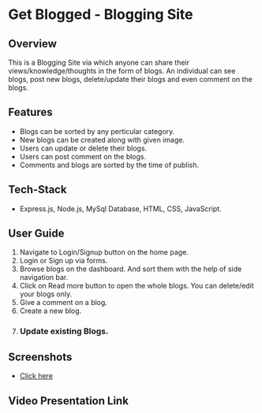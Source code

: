 # Get Blogged - Blogging Site

## Overview
This is a Blogging Site via which anyone can share their views/knowledge/thoughts in the form of blogs. An individual can see blogs, post new blogs, delete/update their blogs and even comment on the blogs.

## Features
* Blogs can be sorted by any perticular category.
* New blogs can be created along with given image.
* Users can update or delete their blogs.
* Users can post comment on the blogs.
* Comments and blogs are sorted by the time of publish.

## Tech-Stack
* Express.js, Node.js, MySql Database, HTML, CSS, JavaScript.

## User Guide
1. Navigate to Login/Signup button on the home page.
2. Login or Sign up via forms.
3. Browse blogs on the dashboard.
   And sort them with the help of side navigation bar.
4. Click on Read more button to open the whole blogs. You can delete/edit your blogs only.
5. Give a comment on a blog.
7. Create a new blog.
8. ### Update existing Blogs.

## Screenshots
* [Click here](https://drive.google.com/drive/folders/1ajwuinBpj6Lp0VIfByA5WOg1U2DZYGKA?usp=sharing)

## Video Presentation Link